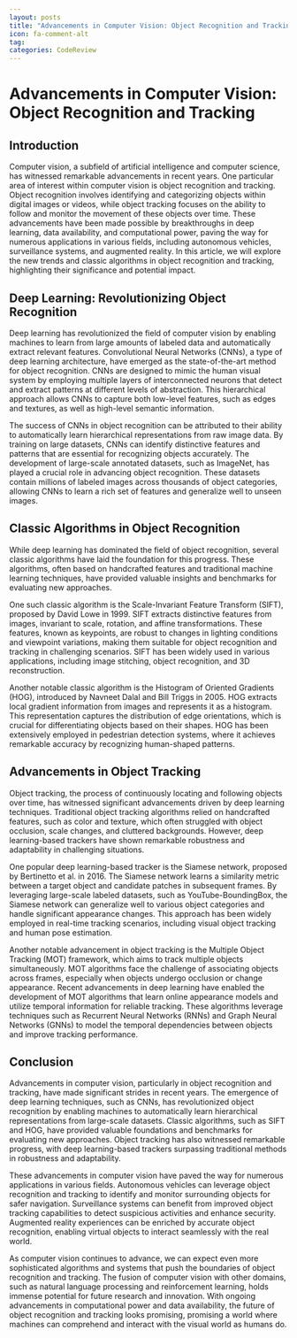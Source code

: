 ```yaml
---
layout: posts
title: "Advancements in Computer Vision: Object Recognition and Tracking"
icon: fa-comment-alt
tag:      
categories: CodeReview
---
```



# Advancements in Computer Vision: Object Recognition and Tracking

## Introduction

Computer vision, a subfield of artificial intelligence and computer science, has witnessed remarkable advancements in recent years. One particular area of interest within computer vision is object recognition and tracking. Object recognition involves identifying and categorizing objects within digital images or videos, while object tracking focuses on the ability to follow and monitor the movement of these objects over time. These advancements have been made possible by breakthroughs in deep learning, data availability, and computational power, paving the way for numerous applications in various fields, including autonomous vehicles, surveillance systems, and augmented reality. In this article, we will explore the new trends and classic algorithms in object recognition and tracking, highlighting their significance and potential impact.

## Deep Learning: Revolutionizing Object Recognition

Deep learning has revolutionized the field of computer vision by enabling machines to learn from large amounts of labeled data and automatically extract relevant features. Convolutional Neural Networks (CNNs), a type of deep learning architecture, have emerged as the state-of-the-art method for object recognition. CNNs are designed to mimic the human visual system by employing multiple layers of interconnected neurons that detect and extract patterns at different levels of abstraction. This hierarchical approach allows CNNs to capture both low-level features, such as edges and textures, as well as high-level semantic information.

The success of CNNs in object recognition can be attributed to their ability to automatically learn hierarchical representations from raw image data. By training on large datasets, CNNs can identify distinctive features and patterns that are essential for recognizing objects accurately. The development of large-scale annotated datasets, such as ImageNet, has played a crucial role in advancing object recognition. These datasets contain millions of labeled images across thousands of object categories, allowing CNNs to learn a rich set of features and generalize well to unseen images.

## Classic Algorithms in Object Recognition

While deep learning has dominated the field of object recognition, several classic algorithms have laid the foundation for this progress. These algorithms, often based on handcrafted features and traditional machine learning techniques, have provided valuable insights and benchmarks for evaluating new approaches.

One such classic algorithm is the Scale-Invariant Feature Transform (SIFT), proposed by David Lowe in 1999. SIFT extracts distinctive features from images, invariant to scale, rotation, and affine transformations. These features, known as keypoints, are robust to changes in lighting conditions and viewpoint variations, making them suitable for object recognition and tracking in challenging scenarios. SIFT has been widely used in various applications, including image stitching, object recognition, and 3D reconstruction.

Another notable classic algorithm is the Histogram of Oriented Gradients (HOG), introduced by Navneet Dalal and Bill Triggs in 2005. HOG extracts local gradient information from images and represents it as a histogram. This representation captures the distribution of edge orientations, which is crucial for differentiating objects based on their shapes. HOG has been extensively employed in pedestrian detection systems, where it achieves remarkable accuracy by recognizing human-shaped patterns.

## Advancements in Object Tracking

Object tracking, the process of continuously locating and following objects over time, has witnessed significant advancements driven by deep learning techniques. Traditional object tracking algorithms relied on handcrafted features, such as color and texture, which often struggled with object occlusion, scale changes, and cluttered backgrounds. However, deep learning-based trackers have shown remarkable robustness and adaptability in challenging situations.

One popular deep learning-based tracker is the Siamese network, proposed by Bertinetto et al. in 2016. The Siamese network learns a similarity metric between a target object and candidate patches in subsequent frames. By leveraging large-scale labeled datasets, such as YouTube-BoundingBox, the Siamese network can generalize well to various object categories and handle significant appearance changes. This approach has been widely employed in real-time tracking scenarios, including visual object tracking and human pose estimation.

Another notable advancement in object tracking is the Multiple Object Tracking (MOT) framework, which aims to track multiple objects simultaneously. MOT algorithms face the challenge of associating objects across frames, especially when objects undergo occlusion or change appearance. Recent advancements in deep learning have enabled the development of MOT algorithms that learn online appearance models and utilize temporal information for reliable tracking. These algorithms leverage techniques such as Recurrent Neural Networks (RNNs) and Graph Neural Networks (GNNs) to model the temporal dependencies between objects and improve tracking performance.

## Conclusion

Advancements in computer vision, particularly in object recognition and tracking, have made significant strides in recent years. The emergence of deep learning techniques, such as CNNs, has revolutionized object recognition by enabling machines to automatically learn hierarchical representations from large-scale datasets. Classic algorithms, such as SIFT and HOG, have provided valuable foundations and benchmarks for evaluating new approaches. Object tracking has also witnessed remarkable progress, with deep learning-based trackers surpassing traditional methods in robustness and adaptability.

These advancements in computer vision have paved the way for numerous applications in various fields. Autonomous vehicles can leverage object recognition and tracking to identify and monitor surrounding objects for safer navigation. Surveillance systems can benefit from improved object tracking capabilities to detect suspicious activities and enhance security. Augmented reality experiences can be enriched by accurate object recognition, enabling virtual objects to interact seamlessly with the real world.

As computer vision continues to advance, we can expect even more sophisticated algorithms and systems that push the boundaries of object recognition and tracking. The fusion of computer vision with other domains, such as natural language processing and reinforcement learning, holds immense potential for future research and innovation. With ongoing advancements in computational power and data availability, the future of object recognition and tracking looks promising, promising a world where machines can comprehend and interact with the visual world as humans do.